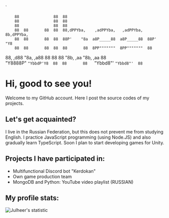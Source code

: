 `
                                                                              
        88               88  88                                               
        88               88  88                                               
        88               88  88                                               
        88  88       88  88  88,dPPYba,    ,adPPYba,   ,adPPYba,  8b,dPPYba,  
        88  88       88  88  88P'    "8a  a8P_____88  a8P_____88  88P'   "Y8  
        88  88       88  88  88       88  8PP"""""""  8PP"""""""  88          
88,   ,d88  "8a,   ,a88  88  88       88  "8b,   ,aa  "8b,   ,aa  88          
 "Y8888P"    ``"YbbdP'Y8  88  88       88   ``"Ybbd8"'   `"Ybbd8"'  88          
 `                                                                             
                                                                              

# Hi, good to see you!
Welcome to my GitHub account. Here I post the source codes of my projects.

## Let's get acquainted?
I live in the Russian Federation, but this does not prevent me from studying English. I practice JavaScript programming (using Node.JS) and also gradually learn TypeScript. Soon I plan to start developing games for Unity.

## Projects I have participated in:
  * Multifunctional Discord bot "Kerdokan"
  * Own game production team
  * MongoDB and Python: YouTube video playlist (RUSSIAN)

## My profile stats:
 ![Julheer's statistic](https://github-readme-stats.vercel.app/api?username=julheer)
